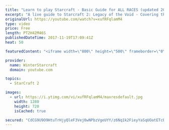 ```yaml
---
title: "Learn to play Starcraft - Basic Guide for ALL RACES (updated 2017)"
excerpt: "A live guide to Starcraft 2: Legacy of the Void - Covering the basics and build orders for all of the races, and covering the important decisions to be made early in the game.  Not a step by step guide but a demonstration once you have the very basics of the units and races!"
originalUrl: https://youtube.com/watch?v=xufRFqlamM4
type: video
price: Free
length: PT2H42M46S
publishedDateTime: 2017-11-19T17:09:41Z
heat: 50

featuredContent: "<iframe width=\"800\" height=\"500\" frameborder=\"0\" src=\"https://www.youtube.com/embed/xufRFqlamM4\" allow=\"accelerometer; autoplay; encrypted-media; gyroscope; picture-in-picture\" allowfullscreen></iframe>"

provider:
  name: WinterStarcraft
  domain: youtube.com

topics:
  - StarCraft 2

images:
  - url: https://i.ytimg.com/vi/xufRFqlamM4/maxresdefault.jpg
    width: 1280
    height: 720
    isCached: true

secured: "CdCG9U9O9HtuTrHjyQleF3Vej0wNPbzVgeUYY/z6Nq1k2FieyYaSqUOatETcE846MLnIC00eY+RspAhdtCarP2Uetr8bd35PzTONDQPokbCOpIiQ29hV1kgBoihr5fiqfj5BNJiSmP4zB6SIM6N5q0cBrMF5ecuGlxJvOZnBgCR3mLlxB1e/HZh1SgZrZs+27cH7Js8sZZz1C02K7V0if1nA6a21fzeV14LGeJmoeWZ6hDhiYRImgGrZm29xdV2sG5NbY59it/CmxfWcBa48VA5kzS6V0IEAzOLatrd6a89APRU+rHHo1df0wUvGSNdzoTO1n2oSqT2KBA8G0cH8aERCj5kEHpFeYEtGFZKJTFSrnHT9cQiI4zZgdFbjw8WMZyC5RCox5u6zL8EsAgkdwNPKS33Uv5EGWfGEjsCzS/BlZqMXNXayl5IkSvjQbYjy;rSVlh0Na1zFOvhnAl7sFLw=="
---
```



